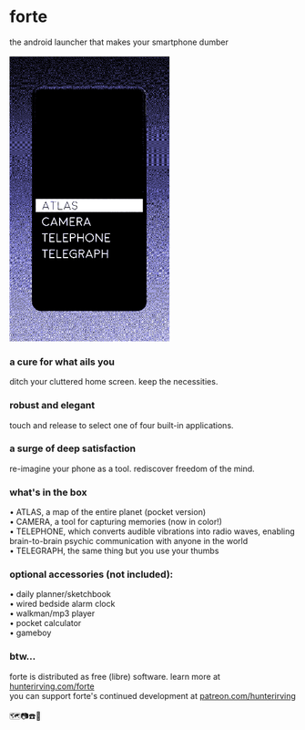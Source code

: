 # forte
the android launcher that makes your smartphone dumber
<br><br>
<img src="forte.gif" height=500>
<br>
<h3>a cure for what ails you</h3>
ditch your cluttered home screen. keep the necessities.<br>

<h3>robust and elegant</h3>
touch and release to select one of four built-in applications.<br>

<h3>a surge of deep satisfaction</h3>
re-imagine your phone as a tool. rediscover freedom of the mind.<br>

<h3>what's in the box</h3>
• ATLAS, a map of the entire planet (pocket version)<br>
• CAMERA, a tool for capturing memories (now in color!)<br>
• TELEPHONE, which converts audible vibrations into radio waves, enabling brain-to-brain psychic communication with anyone in the world<br>
• TELEGRAPH, the same thing but you use your thumbs<br>

<h3>optional accessories (not included):</h3>
• daily planner/sketchbook<br>
• wired bedside alarm clock<br>
• walkman/mp3 player<br>
• pocket calculator<br>
• gameboy<br>

<h3>btw...</h3>
forte is distributed as free (libre) software. learn more at <a href="www.hunterirving.com/forte">hunterirving.com/forte</a><br>
you can support forte's continued development at <a href="https://www.patreon.com/hunterirving">patreon.com/hunterirving</a>
<br><br>
🗺️📷☎️📃

